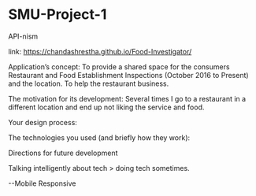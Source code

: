 # SMU-Project-1
API-nism

link: https://chandashrestha.github.io/Food-Investigator/

Application’s concept: To provide a shared space for the consumers Restaurant and Food Establishment Inspections (October 2016 to Present) and the location. To help the restaurant business. 

The motivation for its development: Several times I go to a restaurant in a different location and end up not liking the service and food.

Your design process:

The technologies you used (and briefly how they work):

Directions for future development

Talking intelligently about tech > doing tech sometimes. 

--Mobile Responsive

